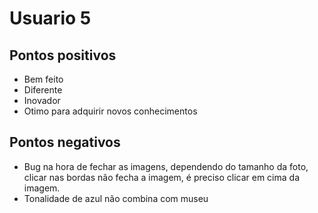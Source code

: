 # Usuario 5

## Pontos positivos
  - Bem feito
  - Diferente
  - Inovador
  - Otimo para adquirir novos conhecimentos

## Pontos negativos
  - Bug na hora de fechar as imagens, dependendo do tamanho da foto, clicar nas bordas não fecha a imagem, é preciso clicar em cima da imagem.
  - Tonalidade de azul não combina com museu
  
  
